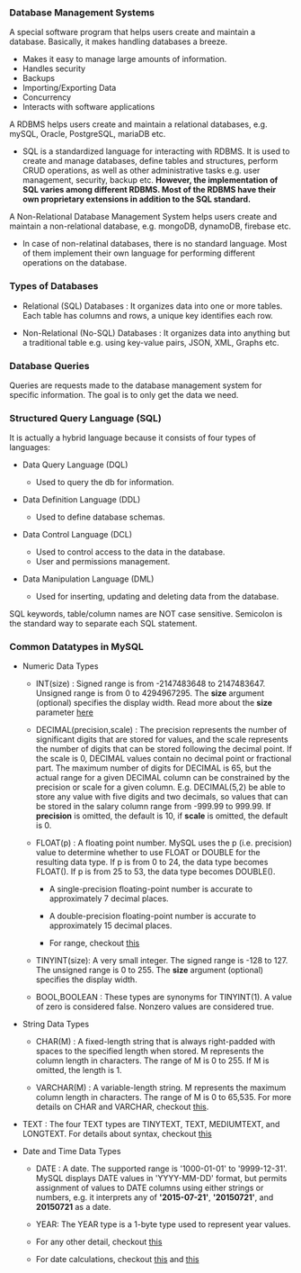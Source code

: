 ### Database Management Systems
A special software program that helps users create and maintain a database. Basically, it makes handling databases a breeze.

- Makes it easy to manage large amounts of information.
- Handles security
- Backups
- Importing/Exporting Data
- Concurrency
- Interacts with software applications

A RDBMS helps users create and maintain a relational databases, e.g. mySQL, Oracle, PostgreSQL, mariaDB etc.

- SQL is a standardized language for interacting with RDBMS. It is used to create and manage databases, define tables and structures, perform CRUD operations, as well as other administrative tasks e.g. user management, security, backup etc. **However, the implementation of SQL varies among different RDBMS. Most of the RDBMS have their own proprietary extensions in addition to the SQL standard.** 


A Non-Relational Database Management System helps users create and maintain a non-relational database, e.g. mongoDB, dynamoDB, firebase etc.
- In case of non-relatinal databases, there is no standard language. Most of them implement their own language for performing different operations on the database.


### Types of Databases

- Relational (SQL) Databases : It organizes data into one or more tables. Each table has columns and rows, a unique key identifies each row.

- Non-Relational (No-SQL) Databases : It organizes data into anything but a traditional table e.g. using key-value pairs, JSON, XML, Graphs etc. 

### Database Queries

Queries are requests made to the database management system for specific information. The goal is to only get the data we need.

### Structured Query Language (SQL)

It is actually a hybrid language because it consists of four types of languages:

- Data Query Language (DQL)
  - Used to query the db for information.

- Data Definition Language (DDL)
  - Used to define database schemas.

- Data Control Language (DCL)
  - Used to control access to the data in the database.
  - User and permissions management.

- Data Manipulation Language (DML)
  - Used for inserting, updating and deleting data from the database.

SQL keywords, table/column names are NOT case sensitive. Semicolon is the standard way to separate each SQL statement.

### Common Datatypes in MySQL

- Numeric Data Types

  - INT(size) : Signed range is from -2147483648 to 2147483647. Unsigned range is from 0 to 4294967295. The **size** argument (optional) specifies the display width. Read more about the **size** parameter [here](https://dev.mysql.com/doc/refman/8.3/en/numeric-type-attributes.html)

  - DECIMAL(precision,scale) :  The precision represents the number of significant digits that are stored for values, and the scale represents the number of digits that can be stored following the decimal point. If the scale is 0, DECIMAL values contain no decimal point or fractional part. The maximum number of digits for DECIMAL is 65, but the actual range for a given DECIMAL column can be constrained by the precision or scale for a given column. E.g.  DECIMAL(5,2) be able to store any value with five digits and two decimals, so values that can be stored in the salary column range from -999.99 to 999.99. If **precision** is omitted, the default is 10, if **scale** is omitted, the default is 0.

  - FLOAT(p) : A floating point number. MySQL uses the p (i.e. precision) value to determine whether to use FLOAT or DOUBLE for the resulting data type. If p is from 0 to 24, the data type becomes FLOAT(). If p is from 25 to 53, the data type becomes DOUBLE().

    - A single-precision floating-point number is accurate to approximately 7 decimal places.

    - A double-precision floating-point number is accurate to approximately 15 decimal places.

    - For range, checkout [this](https://dev.mysql.com/doc/refman/8.3/en/numeric-type-syntax.html)

  - TINYINT(size): A very small integer. The signed range is -128 to 127. The unsigned range is 0 to 255. The **size** argument (optional) specifies the display width.

  - BOOL,BOOLEAN : These types are synonyms for TINYINT(1). A value of zero is considered false. Nonzero values are considered true. 

- String Data Types

  - CHAR(M) : A fixed-length string that is always right-padded with spaces to the specified length when stored. M represents the column length in characters. The range of M is 0 to 255. If M is omitted, the length is 1.

  - VARCHAR(M) : A variable-length string. M represents the maximum column length in characters. The range of M is 0 to 65,535. For more details on CHAR and VARCHAR, checkout [this](https://dev.mysql.com/doc/refman/8.3/en/char.html). 

 - TEXT : The four TEXT types are TINYTEXT, TEXT, MEDIUMTEXT, and LONGTEXT. For details about syntax, checkout [this](https://dev.mysql.com/doc/refman/8.3/en/string-type-syntax.html)

- Date and Time Data Types

  - DATE : A date. The supported range is '1000-01-01' to '9999-12-31'. MySQL displays DATE values in 'YYYY-MM-DD' format, but permits assignment of values to DATE columns using either strings or numbers, e.g.  it interprets any of **'2015-07-21'**, **'20150721'**, and **20150721** as a date.

  - YEAR: The YEAR type is a 1-byte type used to represent year values.

  - For any other detail, checkout [this](https://dev.mysql.com/doc/refman/8.3/en/date-and-time-types.html)

  - For date calculations, checkout [this](https://dev.mysql.com/doc/refman/8.4/en/date-and-time-functions.html#function_date-add) and [this](https://dev.mysql.com/doc/refman/8.4/en/date-calculations.html)

